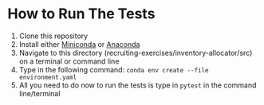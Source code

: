 <h1>How to Run The Tests</h1>

<ol>
  <li>Clone this repository</li>
  <li>Install either <a href="https://docs.conda.io/en/latest/miniconda.html">Miniconda</a> or <a href="https://docs.anaconda.com/anaconda/install/">Anaconda</a>
  <li>Navigate to this directory (recruiting-exercises/inventory-allocator/src) on a terminal or command line</li>
  <li>Type in the following command: <code>conda env create --file environment.yaml</code></li>
  <li>All you need to do now to run the tests is type in <code>pytest</code> in the command line/terminal</li>
</ol>
